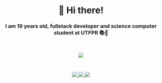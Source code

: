 <h1  align="center">👋 Hi there!</h1>

<h3 align="center">I am 19 years old, fullstack developer and science computer student at UTFPR 📚🚀</h3>

<br />
<p align="center" >
<img src="https://github-readme-stats.vercel.app/api?username=hyperyuri&show_icons=true.gif" />
</p>
<br />
<p align="center">
  <a target="_blank" href="https://www.linkedin.com/in/yuri-alves-miguel-985790198/">
    <img src="https://img.shields.io/badge/-LINKEDIN-black?style=for-the-badge&logo=linkedin&color=0a66c2" />
  </a>
 <a target="_blank" href="https://www.youtube.com/channel/UCoq_zttKwAtgJDwzqeg5Bsg">
    <img src="https://img.shields.io/badge/-YOUTUBE-black?style=for-the-badge&logo=YOUTUBE&logoColor=white&color=f00" />
  </a>
   <a target="_blank" href="https://twitter.com/Yalvesmiguel">
    <img src="https://img.shields.io/badge/-TWITTER-black?style=for-the-badge&logo=twitter&logoColor=white&color=1da1f2" />
  </a>
 </p>
</p>
